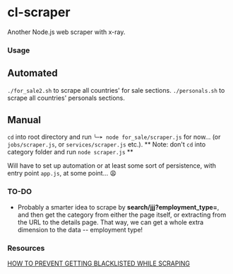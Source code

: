 # cl-scraper
Another Node.js web scraper with x-ray.

### Usage
## Automated
`./for_sale2.sh` to scrape all countries' for sale sections.
`./personals.sh` to scrape all countries' personals sections.

## Manual
`cd` into root directory and run `╰─➤ node for_sale/scraper.js` for now... (or `jobs/scraper.js`, or `services/scraper.js` etc.).
** Note: don't `cd` into category folder and run `node scraper.js` **

Will have to set up automation or at least some sort of persistence, with entry point `app.js`, at some point... :weary:

### TO-DO
* Probably a smarter idea to scrape by **search/jjj?employment_type=**, and then get the category from either the page itself, or extracting from the URL to the details page. That way, we can get a whole extra dimension to the data -- employment type!

### Resources
[HOW TO PREVENT GETTING BLACKLISTED WHILE SCRAPING](https://learn.scrapehero.com/how-to-prevent-getting-blacklisted-while-scraping/)
